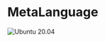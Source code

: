 # MetaLanguage 

![Ubuntu 20.04](https://github.com/Morgan2010/MetaLanguage.git/actions/workflows/ci-linux.yml/badge.svg)
